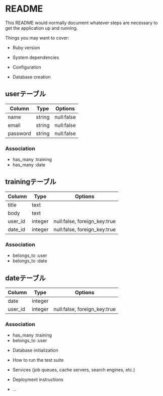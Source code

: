 # README

This README would normally document whatever steps are necessary to get the
application up and running.

Things you may want to cover:

* Ruby version

* System dependencies

* Configuration

* Database creation
## userテーブル
|Column|Type|Options|
|------|----|-------|
|name|string|null:false|
|email|string|null:false|
|password|string|null:false|

### Association
- has_many :training
- has_many :date

## trainingテーブル
|Column|Type|Options|
|------|----|-------|
|title|text||
|body|text||
|user_id|integer|null:false, foreign_key:true|
|date_id|integer|null:false, foreign_key:true|

### Association
- belongs_to :user
- belongs_to :date

## dateテーブル
|Column|Type|Options|
|------|----|-------|
|date|integer||
|user_id|integer|null:false, foreign_key:true|

### Association
- has_many :training
- belongs_to :user
* Database initialization

* How to run the test suite

* Services (job queues, cache servers, search engines, etc.)

* Deployment instructions

* ...
